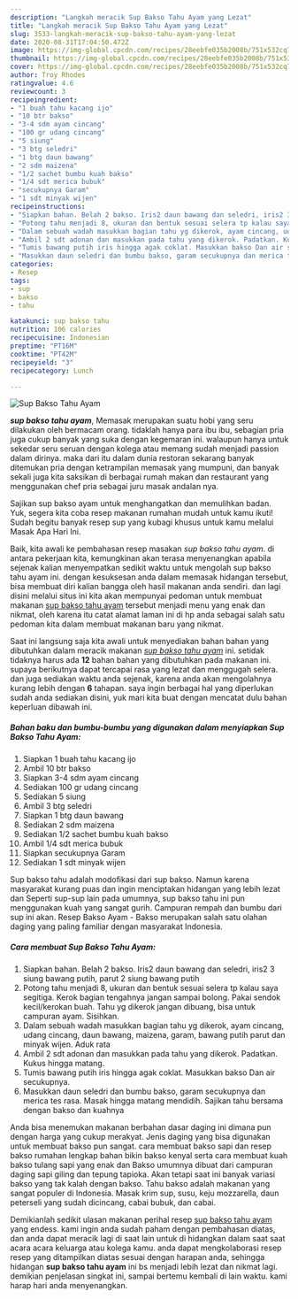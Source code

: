```yaml
---
description: "Langkah meracik Sup Bakso Tahu Ayam yang Lezat"
title: "Langkah meracik Sup Bakso Tahu Ayam yang Lezat"
slug: 3533-langkah-meracik-sup-bakso-tahu-ayam-yang-lezat
date: 2020-08-31T17:04:50.472Z
image: https://img-global.cpcdn.com/recipes/28eebfe035b2008b/751x532cq70/sup-bakso-tahu-ayam-foto-resep-utama.jpg
thumbnail: https://img-global.cpcdn.com/recipes/28eebfe035b2008b/751x532cq70/sup-bakso-tahu-ayam-foto-resep-utama.jpg
cover: https://img-global.cpcdn.com/recipes/28eebfe035b2008b/751x532cq70/sup-bakso-tahu-ayam-foto-resep-utama.jpg
author: Troy Rhodes
ratingvalue: 4.6
reviewcount: 3
recipeingredient:
- "1 buah tahu kacang ijo"
- "10 btr bakso"
- "3-4 sdm ayam cincang"
- "100 gr udang cincang"
- "5 siung"
- "3 btg seledri"
- "1 btg daun bawang"
- "2 sdm maizena"
- "1/2 sachet bumbu kuah bakso"
- "1/4 sdt merica bubuk"
- "secukupnya Garam"
- "1 sdt minyak wijen"
recipeinstructions:
- "Siapkan bahan. Belah 2 bakso. Iris2 daun bawang dan seledri, iris2 3 siung bawang putih, parut 2 siung bawang putih"
- "Potong tahu menjadi 8, ukuran dan bentuk sesuai selera tp kalau saya segitiga. Kerok bagian tengahnya jangan sampai bolong. Pakai sendok kecil/kerokan buah. Tahu yg dikerok jangan dibuang, bisa untuk campuran ayam. Sisihkan."
- "Dalam sebuah wadah masukkan bagian tahu yg dikerok, ayam cincang, udang cincang, daun bawang, maizena, garam, bawang putih parut dan minyak wijen. Aduk rata"
- "Ambil 2 sdt adonan dan masukkan pada tahu yang dikerok. Padatkan. Kukus hingga matang."
- "Tumis bawang putih iris hingga agak coklat. Masukkan bakso Dan air secukupnya."
- "Masukkan daun seledri dan bumbu bakso, garam secukupnya dan merica tes rasa. Masak hingga matang mendidih. Sajikan tahu bersama dengan bakso dan kuahnya"
categories:
- Resep
tags:
- sup
- bakso
- tahu

katakunci: sup bakso tahu 
nutrition: 106 calories
recipecuisine: Indonesian
preptime: "PT16M"
cooktime: "PT42M"
recipeyield: "3"
recipecategory: Lunch

---
```



![Sup Bakso Tahu Ayam](https://img-global.cpcdn.com/recipes/28eebfe035b2008b/751x532cq70/sup-bakso-tahu-ayam-foto-resep-utama.jpg)

<b><i>sup bakso tahu ayam</i></b>, Memasak merupakan suatu hobi yang seru dilakukan oleh bermacam orang. tidaklah hanya para ibu ibu, sebagian pria juga cukup banyak yang suka dengan kegemaran ini. walaupun hanya untuk sekedar seru seruan dengan kolega atau memang sudah menjadi passion dalam dirinya. maka dari itu dalam dunia restoran sekarang banyak ditemukan pria dengan ketrampilan memasak yang mumpuni, dan banyak sekali juga kita saksikan di berbagai rumah makan dan restaurant yang menggunakan chef pria sebagai juru masak andalan nya.

Sajikan sup bakso ayam untuk menghangatkan dan memulihkan badan. Yuk, segera kita coba resep makanan rumahan mudah untuk kamu ikuti! Sudah begitu banyak resep sup yang kubagi khusus untuk kamu melalui Masak Apa Hari Ini.

Baik, kita awali ke pembahasan resep masakan <i>sup bakso tahu ayam</i>. di antara pekerjaan kita, kemungkinan akan terasa menyenangkan apabila sejenak kalian menyempatkan sedikit waktu untuk mengolah sup bakso tahu ayam ini. dengan kesuksesan anda dalam memasak hidangan tersebut, bisa membuat diri kalian bangga oleh hasil makanan anda sendiri. dan lagi disini melalui situs ini kita akan mempunyai pedoman untuk membuat makanan <u>sup bakso tahu ayam</u> tersebut menjadi menu yang enak dan nikmat, oleh karena itu catat alamat laman ini di hp anda sebagai salah satu pedoman kita dalam membuat makanan baru yang nikmat.


Saat ini langsung saja kita awali untuk menyediakan bahan bahan yang dibutuhkan dalam meracik makanan <u><i>sup bakso tahu ayam</i></u> ini. setidak tidaknya harus ada <b>12</b> bahan bahan yang dibutuhkan pada makanan ini. supaya berikutnya dapat tercapai rasa yang lezat dan menggugah selera. dan juga sediakan waktu anda sejenak, karena anda akan mengolahnya kurang lebih dengan <b>6</b> tahapan. saya ingin berbagai hal yang diperlukan sudah anda sediakan disini, yuk mari kita buat dengan mencatat dulu bahan keperluan dibawah ini.

<!--inarticleads1-->

##### Bahan baku dan bumbu-bumbu yang digunakan dalam menyiapkan Sup Bakso Tahu Ayam:

1. Siapkan 1 buah tahu kacang ijo
1. Ambil 10 btr bakso
1. Siapkan 3-4 sdm ayam cincang
1. Sediakan 100 gr udang cincang
1. Sediakan 5 siung
1. Ambil 3 btg seledri
1. Siapkan 1 btg daun bawang
1. Sediakan 2 sdm maizena
1. Sediakan 1/2 sachet bumbu kuah bakso
1. Ambil 1/4 sdt merica bubuk
1. Siapkan secukupnya Garam
1. Sediakan 1 sdt minyak wijen


Sup bakso tahu adalah modofikasi dari sup bakso. Namun karena masyarakat kurang puas dan ingin menciptakan hidangan yang lebih lezat dan Seperti sup-sup lain pada umumnya, sup bakso tahu ini pun menggunakan kuah yang sangat gurih. Campuran rempah dan bumbu dari sup ini akan. Resep Bakso Ayam - Bakso merupakan salah satu olahan daging yang paling familiar dengan masyarakat Indonesia. 

<!--inarticleads2-->

##### Cara membuat Sup Bakso Tahu Ayam:

1. Siapkan bahan. Belah 2 bakso. Iris2 daun bawang dan seledri, iris2 3 siung bawang putih, parut 2 siung bawang putih
1. Potong tahu menjadi 8, ukuran dan bentuk sesuai selera tp kalau saya segitiga. Kerok bagian tengahnya jangan sampai bolong. Pakai sendok kecil/kerokan buah. Tahu yg dikerok jangan dibuang, bisa untuk campuran ayam. Sisihkan.
1. Dalam sebuah wadah masukkan bagian tahu yg dikerok, ayam cincang, udang cincang, daun bawang, maizena, garam, bawang putih parut dan minyak wijen. Aduk rata
1. Ambil 2 sdt adonan dan masukkan pada tahu yang dikerok. Padatkan. Kukus hingga matang.
1. Tumis bawang putih iris hingga agak coklat. Masukkan bakso Dan air secukupnya.
1. Masukkan daun seledri dan bumbu bakso, garam secukupnya dan merica tes rasa. Masak hingga matang mendidih. Sajikan tahu bersama dengan bakso dan kuahnya


Anda bisa menemukan makanan berbahan dasar daging ini dimana pun dengan harga yang cukup merakyat. Jenis daging yang bisa digunakan untuk membuat bakso pun sangat. cara membuat bakso sapi dan resep bakso rumahan lengkap bahan bikin bakso kenyal serta cara membuat kuah bakso tulang sapi yang enak dan Bakso umumnya dibuat dari campuran daging sapi giling dan tepung tapioka. Akan tetapi saat ini banyak variasi bakso yang tak kalah dengan bakso. Tahu bakso adalah makanan yang sangat populer di Indonesia. Masak krim sup, susu, keju mozzarella, daun peterseli yang sudah dicincang, cabai bubuk, dan cabai. 

Demikianlah sedikit ulasan makanan perihal resep <u>sup bakso tahu ayam</u> yang endess. kami ingin anda sudah paham dengan pembahasan diatas, dan anda dapat meracik lagi di saat lain untuk di hidangkan dalam saat saat acara acara keluarga atau kolega kamu. anda dapat mengkolaborasi resep resep yang ditampilkan diatas sesuai dengan harapan anda, sehingga hidangan <b>sup bakso tahu ayam</b> ini bs menjadi lebih lezat dan nikmat lagi. demikian penjelasan singkat ini, sampai bertemu kembali di lain waktu. kami harap hari anda menyenangkan.
